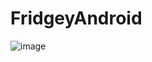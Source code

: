 # FridgeyAndroid
![image](https://github.com/nismail1/FridgeyAndroid/assets/41389592/f2db6b23-f339-4ee0-b08f-45b2b5e54b0c)
